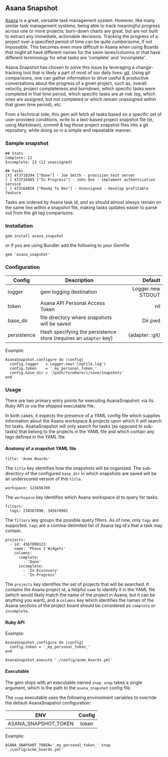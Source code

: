 ## Asana Snapshot

[Asana](https://www.asana.com) is a great, versatile task management system.  However, like many similar task management systems, being able to track meaningful progress across one or more projects; burn-down charts are great, but are not built to extract any immediate, actionable decisions.  Tracking the progress of a project over a specified period of time can be quite cumbersome, if not impossible.  This becomes even more difficult in Asana when using Boards that might all have different names for the swim lanes/columns or that have different terminology for what tasks are 'complete' and 'incomplete'.

Asana Snapshot has chosen to solve this issue by leveraging a change-tracking tool that is likely a part of most of our daily lives: [git](https://git-scm.com/).  Using git comparisons, one can gather information to drive useful & productive conversations about the progress of a given project, such as, overall velocity, project completeness and burndown, which specific tasks were completed in that time period, which specific tasks are at-risk (eg, which ones are assigned, but not completed or which remain unassigned within that given time period), etc.

From a technical side, this gem will fetch all tasks based on a specific set of user-provided conditions, write to a text-based project snapshot file (ie, using Markdown), commit & tag those project snapshot files into a git repository, while doing so in a simple and repeatable manner.

### Sample snapshot

```
## Stats
Complete: 12
Incomplete: 23 (12 unassigned)

## Tasks
[X] 473716394 ["Done"] - Joe Smith - provision test server
[ ] 473716485 ["In Progress"] - John Doe - implement authentication service
[ ] 473164858 ["Ready To Dev"] - Unassigned - develop profitable feature
```

Tasks are ordered by Asana task id, and so should almost always remain on the same line within a snapshot file, making tasks updates easier to parse out from the git tag comparisons.

### Installation

```
gem install asana_snapshot
```

or if you are using Bundler add the following to your Gemfile

```
gem 'asana_snapshot'
```

### Configuration

| Config        | Description                                                           | Default             |
| ------------- | --------------------------------------------------------------------- | -------------------:|
| logger        | gem logging destination                                               |  Logger.new STDOUT  |
| token         | Asana API Personal Access Token                                       |  nil                |
| base_dir      | file directory where snapshots will be saved                          |  Dir.pwd            |
| persistence   | Hash specifying the persistence store (requires an `adapter` key)     |  {adapter: :git}    |

Example:
```
AsanaSnapshot.configure do |config|
  config.logger   = Logger.new('logfile.log')
  config.token    = '_my_personal_token_'
  config.base_dir = '/path/to/where/i/save/snapshots'
end
```

### Usage

There are two primary entry points for executing AsanaSnapshot: via its Ruby API or via the shipped executable file.

In both cases, it expects the presence of a YAML config file which supplies information about the Asana workspace & projects upon which it will search for tasks.  AsanaSnapshot will only search for tasks (as opposed to sub-tasks) that belong to the projects in the YAML file and which contain any tags defined in the YAML file.

#### Anatomy of a snapshot YAML file

```
title: 'Acme Boards'
```
The `title` key identifies how the snapshots will be organized.  The sub-directory of the configured `base_dir` in which snapshots are saved will be an underscored version of this `title`.

```
workspace: 123456789
```
The `workspace` key identifies which Asana workspace id to query for tasks.

```
filters:
  tags: 234567890, 345678901
```
The `filters` key groups the possible query filters.  As of now, only `tags` are supported.  `tags` are a comma-delimited list of Asana tag id's that a task may contain.

```
projects:
  - id: 4567890123
    name: 'Phase 2 Widgets'
    columns:
      complete:
        - 'Done'
      incomplete:
        - 'In Discovery'
        - 'In Progress'
```
The `projects` key identifies the set of projects that will be searched.  It contains the Asana project id, a helpful `name` to identify it in the YAML file (which would likely match the name of the project in Asana, but it can be anything you want), and a `columns` key which identifies the names of the Asana sections of the project board should be considered as `complete` or `incomplete`.

#### Ruby API

Example:
```
AsanaSnapshot.configure do |config|
  config.token = '_my_personal_token_'
end

AsanaSnapshot.execute './config/acme_boards.yml'
```

#### Executable

The gem ships with an executable named `snap`.  `snap` takes a single argument, which is the path to the `asana_snapshot` config file.

The `snap` executable uses the following environment variables to override the default AsanaSnapshot configuration:

| ENV                     | Config  |
| ----------------------- |:-------:|
| ASANA_SNAPSHOT_TOKEN    | token   |

Example:
```
ASANA_SNAPSHOT_TOKEN='_my_personal_token_' snap './config/acme_boards.yml'
```
